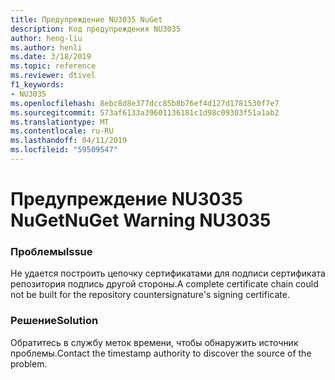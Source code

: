 ```yaml
---
title: Предупреждение NU3035 NuGet
description: Код предупреждения NU3035
author: heng-liu
ms.author: henli
ms.date: 3/18/2019
ms.topic: reference
ms.reviewer: dtivel
f1_keywords:
- NU3035
ms.openlocfilehash: 8ebc8d8e377dcc85b8b76ef4d127d1781530f7e7
ms.sourcegitcommit: 573af6133a39601136181c1d98c09303f51a1ab2
ms.translationtype: MT
ms.contentlocale: ru-RU
ms.lasthandoff: 04/11/2019
ms.locfileid: "59509547"
---
```

# <a name="nuget-warning-nu3035"></a><span data-ttu-id="036a0-103">Предупреждение NU3035 NuGet</span><span class="sxs-lookup"><span data-stu-id="036a0-103">NuGet Warning NU3035</span></span>

### <a name="issue"></a><span data-ttu-id="036a0-104">Проблемы</span><span class="sxs-lookup"><span data-stu-id="036a0-104">Issue</span></span>

<span data-ttu-id="036a0-105">Не удается построить цепочку сертификатами для подписи сертификата репозитория подпись другой стороны.</span><span class="sxs-lookup"><span data-stu-id="036a0-105">A complete certificate chain could not be built for the repository countersignature's signing certificate.</span></span>


### <a name="solution"></a><span data-ttu-id="036a0-106">Решение</span><span class="sxs-lookup"><span data-stu-id="036a0-106">Solution</span></span>

<span data-ttu-id="036a0-107">Обратитесь в службу меток времени, чтобы обнаружить источник проблемы.</span><span class="sxs-lookup"><span data-stu-id="036a0-107">Contact the timestamp authority to discover the source of the problem.</span></span>